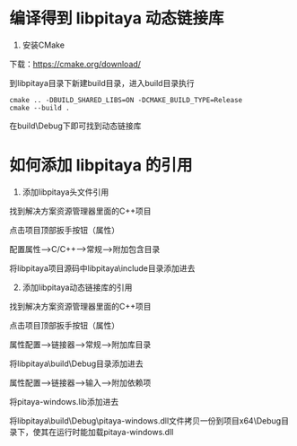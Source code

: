 # 编译得到 libpitaya 动态链接库

1. 安装CMake

下载：https://cmake.org/download/

到libpitaya目录下新建build目录，进入build目录执行

~~~
cmake .. -DBUILD_SHARED_LIBS=ON -DCMAKE_BUILD_TYPE=Release
cmake --build .
~~~

在build\Debug下即可找到动态链接库

# 如何添加 libpitaya 的引用

1. 添加libpitaya头文件引用

找到解决方案资源管理器里面的C++项目

点击项目顶部扳手按钮（属性）

配置属性-->C/C++-->常规-->附加包含目录

将libpitaya项目源码中libpitaya\include目录添加进去

2. 添加libpitaya动态链接库的引用

找到解决方案资源管理器里面的C++项目

点击项目顶部扳手按钮（属性）

属性配置-->链接器-->常规-->附加库目录

将libpitaya\build\Debug目录添加进去

属性配置-->链接器-->输入-->附加依赖项

将pitaya-windows.lib添加进去

将libpitaya\build\Debug\pitaya-windows.dll文件拷贝一份到项目x64\Debug目录下，使其在运行时能加载pitaya-windows.dll

